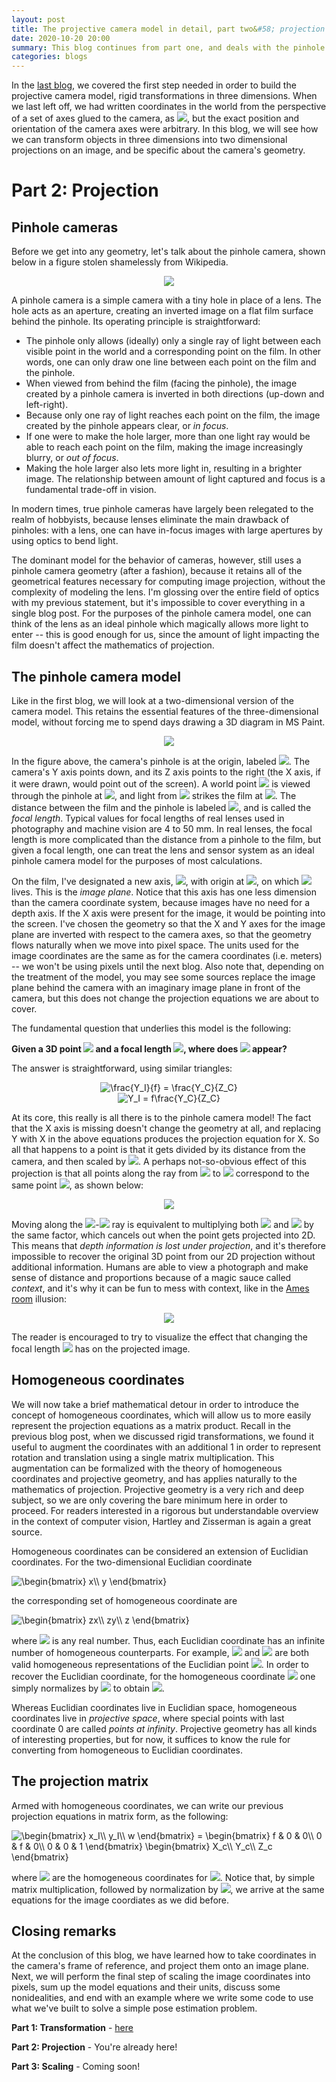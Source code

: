 ```yaml
---
layout: post
title: The projective camera model in detail, part two&#58; projection
date: 2020-10-20 20:00
summary: This blog continues from part one, and deals with the pinhole camera model, as well as the geometry of projecting three dimensional space onto a two dimensional image.
categories: blogs
---
```


In the [last blog](https://daveboat.github.io/blogs/2020/08/30/the-projective-camera-model-in-detail-part-one-transformation/), we covered the first step needed in order to build the projective camera model, rigid transformations in three dimensions. When we last left off, we had written coordinates in the world from the perspective of a set of axes glued to the camera, as <img src="https://render.githubusercontent.com/render/math?math=[X_c, Y_c, Z_c]^T">, but the exact position and orientation of the camera axes were arbitrary. In this blog, we will see how we can transform objects in three dimensions into two dimensional projections on an image, and be specific about the camera's geometry.

# Part 2: Projection

## Pinhole cameras

Before we get into any geometry, let's talk about the pinhole camera, shown below in a figure stolen shamelessly from Wikipedia.

<div style="text-align:center">
<img src="/assets/images/pinhole-camera.png">
</div>

A pinhole camera is a simple camera with a tiny hole in place of a lens. The hole acts as an aperture, creating an inverted image on a flat film surface behind the pinhole. Its operating principle is straightforward:

- The pinhole only allows (ideally) only a single ray of light between each visible point in the world and a corresponding point on the film. In other words, one can only draw one line between each point on the film and the pinhole.
- When viewed from behind the film (facing the pinhole), the image created by a pinhole camera is inverted in both directions (up-down and left-right).
- Because only one ray of light reaches each point on the film, the image created by the pinhole appears clear, or *in focus*.
- If one were to make the hole larger, more than one light ray would be able to reach each point on the film, making the image increasingly blurry, or *out of focus*.
- Making the hole larger also lets more light in, resulting in a brighter image. The relationship between amount of light captured and focus is a fundamental trade-off in vision.

In modern times, true pinhole cameras have largely been relegated to the realm of hobbyists, because lenses eliminate the main drawback of pinholes: with a lens, one can have in-focus images with large apertures by using optics to bend light. 

The dominant model for the behavior of cameras, however, still uses a pinhole camera geometry (after a fashion), because it retains all of the geometrical features necessary for computing image projection, without the complexity of modeling the lens. I'm glossing over the entire field of optics with my previous statement, but it's impossible to cover everything in a single blog post. For the purposes of the pinhole camera model, one can think of the lens as an ideal pinhole which magically allows more light to enter -- this is good enough for us, since the amount of light impacting the film doesn't affect the mathematics of projection.

## The pinhole camera model

Like in the first blog, we will look at a two-dimensional version of the camera model. This retains the essential features of the three-dimensional model, without forcing me to spend days drawing a 3D diagram in MS Paint.

<div style="text-align:center">
<img src="/assets/images/2d_pinhole.png">
</div>

In the figure above, the camera's pinhole is at the origin, labeled <img src="https://render.githubusercontent.com/render/math?math=O">. The camera's Y axis points down, and its Z axis points to the right (the X axis, if it were drawn, would point out of the screen). A world point <img src="https://render.githubusercontent.com/render/math?math=P(Y_c, Z_c)"> is viewed through the pinhole at <img src="https://render.githubusercontent.com/render/math?math=O">, and light from <img src="https://render.githubusercontent.com/render/math?math=P"> strikes the film at <img src="https://render.githubusercontent.com/render/math?math=P'">. The distance between the film and the pinhole is labeled <img src="https://render.githubusercontent.com/render/math?math=f">, and is called the *focal length*. Typical values for focal lengths of real lenses used in photography and machine vision are 4 to 50 mm. In real lenses, the focal length is more complicated than the distance from a pinhole to the film, but given a focal length, one can treat the lens and sensor system as an ideal pinhole camera model for the purposes of most calculations.

On the film, I've designated a new axis, <img src="https://render.githubusercontent.com/render/math?math=Y_I">, with origin at <img src="https://render.githubusercontent.com/render/math?math=O'">, on which <img src="https://render.githubusercontent.com/render/math?math=P'(Y_I)"> lives. This is the *image plane*. Notice that this axis has one less dimension than the camera coordinate system, because images have no need for a depth axis. If the X axis were present for the image, it would be pointing into the screen. I've chosen the geometry so that the X and Y axes for the image plane are inverted with respect to the camera axes, so that the geometry flows naturally when we move into pixel space. The units used for the image coordinates are the same as for the camera coordinates (i.e. meters) -- we won't be using pixels until the next blog. Also note that, depending on the treatment of the model, you may see some sources replace the image plane behind the camera with an imaginary image plane in front of the camera, but this does not change the projection equations we are about to cover.

The fundamental question that underlies this model is the following:

**Given a 3D point <img src="https://render.githubusercontent.com/render/math?math=P(Y_c, Z_c)"> and a focal length <img src="https://render.githubusercontent.com/render/math?math=f">, where does <img src="https://render.githubusercontent.com/render/math?math=P'(Y_I)"> appear?**

The answer is straightforward, using similar triangles:

<div style="text-align:center">
<img src="https://latex.codecogs.com/gif.latex?\frac{Y_I}{f}&space;=&space;\frac{Y_C}{Z_C}" title="\frac{Y_I}{f} = \frac{Y_C}{Z_C}" />
<br/>
<img src="https://latex.codecogs.com/gif.latex?Y_I&space;=&space;f\frac{Y_C}{Z_C}" title="Y_I = f\frac{Y_C}{Z_C}" />
</div>

At its core, this really is all there is to the pinhole camera model! The fact that the X axis is missing doesn't change the geometry at all, and replacing Y with X in the above equations produces the projection equation for X. So all that happens to a point is that it gets divided by its distance from the camera, and then scaled by <img src="https://render.githubusercontent.com/render/math?math=f">. A perhaps not-so-obvious effect of this projection is that all points along the ray from <img src="https://render.githubusercontent.com/render/math?math=O"> to <img src="https://render.githubusercontent.com/render/math?math=P"> correspond to the same point <img src="https://render.githubusercontent.com/render/math?math=P'">, as shown below:

<div style="text-align:center">
<img src="/assets/images/2d_pinhole_2.png">
</div>

Moving along the <img src="https://render.githubusercontent.com/render/math?math=O">-<img src="https://render.githubusercontent.com/render/math?math=P"> ray is equivalent to multiplying both <img src="https://render.githubusercontent.com/render/math?math=Y_c"> and <img src="https://render.githubusercontent.com/render/math?math=Z_c"> by the same factor, which cancels out when the point gets projected into 2D. This means that *depth information is lost under projection*, and it's therefore impossible to recover the original 3D point from our 2D projection without additional information. Humans are able to view a photograph and make sense of distance and proportions because of a magic sauce called *context*, and it's why it can be fun to mess with context, like in the [Ames room](https://en.wikipedia.org/wiki/Ames_room) illusion:

<div style="text-align:center">
<img src="/assets/images/ames_room.jpeg">
</div>

The reader is encouraged to try to visualize the effect that changing the focal length <img src="https://render.githubusercontent.com/render/math?math=f"> has on the projected image.

## Homogeneous coordinates

We will now take a brief mathematical detour in order to introduce the concept of homogeneous coordinates, which will allow us to more easily represent the projection equations as a matrix product. Recall in the previous blog post, when we discussed rigid transformations, we found it useful to augment the coordinates with an additional 1 in order to represent rotation and translation using a single matrix multiplication. This augmentation can be formalized with the theory of homogeneous coordinates and projective geometry, and has applies naturally to the mathematics of projection. Projective geometry is a very rich and deep subject, so we are only covering the bare minimum here in order to proceed. For readers interested in a rigorous but understandable overview in the context of computer vision, Hartley and Zisserman is again a great source.

Homogeneous coordinates can be considered an extension of Euclidian coordinates. For the two-dimensional Euclidian coordinate 

<img src="https://latex.codecogs.com/gif.latex?\begin{bmatrix}&space;x\\&space;y&space;\end{bmatrix}" title="\begin{bmatrix} x\\ y \end{bmatrix}" />

the corresponding set of homogeneous coordinate are

<img src="https://latex.codecogs.com/gif.latex?\begin{bmatrix}&space;zx\\&space;zy\\&space;z&space;\end{bmatrix}" title="\begin{bmatrix} zx\\ zy\\ z \end{bmatrix}" />

where <img src="https://render.githubusercontent.com/render/math?math=z"> is any real number. Thus, each Euclidian coordinate has an infinite number of homogeneous counterparts. For example, <img src="https://render.githubusercontent.com/render/math?math=[1, 3, 1]^T"> and <img src="https://render.githubusercontent.com/render/math?math=[2, 6, 2]^T"> are both valid homogeneous representations of the Euclidian point <img src="https://render.githubusercontent.com/render/math?math=[1, 3]^T">. In order to recover the Euclidian coordinate, for the homogeneous coordinate <img src="https://render.githubusercontent.com/render/math?math=[x, y, w]^T"> one simply normalizes by <img src="https://render.githubusercontent.com/render/math?math=w"> to obtain <img src="https://render.githubusercontent.com/render/math?math=[x/w, y/w]^T">.

Whereas Euclidian coordinates live in Euclidian space, homogeneous coordinates live in *projective space*, where special points with last coordinate 0 are called *points at infinity*. Projective geometry has all kinds of interesting properties, but for now, it suffices to know the rule for converting from homogeneous to Euclidian coordinates.

## The projection matrix

Armed with homogeneous coordinates, we can write our previous projection equations in matrix form, as the following:

<img src="https://latex.codecogs.com/gif.latex?\begin{bmatrix}&space;x_I\\&space;y_I\\&space;w&space;\end{bmatrix}&space;=&space;\begin{bmatrix}&space;f&space;&&space;0&space;&&space;0\\&space;0&space;&&space;f&space;&&space;0\\&space;0&space;&&space;0&space;&&space;1&space;\end{bmatrix}&space;\begin{bmatrix}&space;X_c\\&space;Y_c\\&space;Z_c&space;\end{bmatrix}" title="\begin{bmatrix} x_I\\ y_I\\ w \end{bmatrix} = \begin{bmatrix} f & 0 & 0\\ 0 & f & 0\\ 0 & 0 & 1 \end{bmatrix} \begin{bmatrix} X_c\\ Y_c\\ Z_c \end{bmatrix}" />

where <img src="https://render.githubusercontent.com/render/math?math=[x_I y_I w]^T"> are the homogeneous coordinates for <img src="https://render.githubusercontent.com/render/math?math=[X_I Y_I]^T">. Notice that, by simple matrix multiplication, followed by normalization by <img src="https://render.githubusercontent.com/render/math?math=w=Z_c">, we arrive at the same equations for the image coordiates as we did before.

## Closing remarks

At the conclusion of this blog, we have learned how to take coordinates in the camera's frame of reference, and project them onto an image plane. Next, we will perform the final step of scaling the image coordinates into pixels, sum up the model equations and their units, discuss some nonidealities, and end with an example where we write some code to use what we've built to solve a simple pose estimation problem.

**Part 1: Transformation** - [here](https://daveboat.github.io/blogs/2020/08/30/the-projective-camera-model-in-detail-part-one-transformation/)

**Part 2: Projection** - You're already here!

**Part 3: Scaling** - Coming soon!